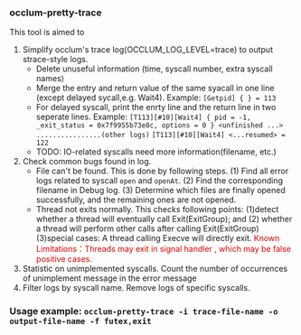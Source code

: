### occlum-pretty-trace

This tool is aimed to 
1. Simplify occlum's trace log(OCCLUM_LOG_LEVEL=trace) to output strace-style logs. 
    - Delete unuseful information (time, syscall number, extra syscall names)
    - Merge the entry and return value of the same syacall in one line (except delayed sycall,e.g. Wait4). Example: `[Getpid] { } = 113` 
    - For delayed syscall, print the enrty line and the return line in two seperate lines. Example: 
    `[T113][#10][Wait4] { pid = -1, _exit_status = 0x7f9955b73e8c, options = 0 } <unfinished ...>`  
    `................(other logs)`
    `[T113][#10][Wait4] <...resumed> = 122`
    - TODO: IO-related syscalls need more information(filename, etc.)
2. Check common bugs found in log.
    - File can't be found. This is done by following steps. (1) Find all error logs related to syscall `open` and `openAt`. (2) Find the corresponding filename in Debug log. (3) Determine which files are finally opened successfully, and the remaining ones are not opened.
    - Thread not exits normally.  This checks following points: (1)detect whether a thread will eventually call Exit(ExitGroup); and (2) whether a thread will perform other calls after calling Exit(ExitGroup) (3)special cases: A thread calling Execve will directly exit. <font color="#dd0000">Known Limitations：Threads may exit in signal handler , which may be false positive cases.</font><br />
3. Statistic on unimplemented syscalls. Count the number of occurrences of unimplement message in the error message
4. Filter logs by syscall name. Remove logs of specific syscalls.

### Usage example: `occlum-pretty-trace -i trace-file-name -o output-file-name -f futex,exit`


